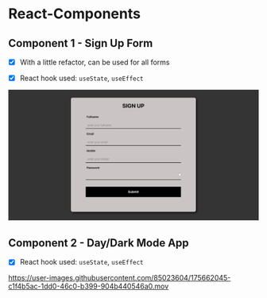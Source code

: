 # React-Components

## Component 1 - Sign Up Form

- [x] With a little refactor, can be used for all forms

- [x] React hook used: `useState`, `useEffect`

![React Components - Sign Up Form](./form/SignUpForm.png)

## Component 2 - Day/Dark Mode App

- [x] React hook used: `useState`, `useEffect`

https://user-images.githubusercontent.com/85023604/175662045-c1f4b5ac-1dd0-46c0-b399-904b440546a0.mov

